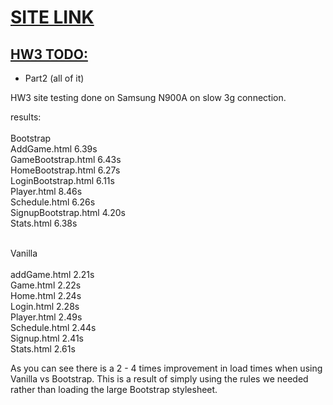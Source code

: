 # [SITE LINK](https://teamtracker-df799.firebaseapp.com)

## [HW3 TODO:](http://classes.pint.com/cse134b/homework/hw2.html)
- Part2 (all of it)

HW3 site testing done on Samsung N900A on slow 3g connection.

results:<br><br>
Bootstrap<br>
AddGame.html			    6.39s<br>
GameBootstrap.html	  6.43s<br>
HomeBootstrap.html	  6.27s<br>
LoginBootstrap.html	  6.11s<br>
Player.html			      8.46s<br>
Schedule.html			    6.26s<br>
SignupBootstrap.html	4.20s<br>
Stats.html			      6.38s<br><br>

Vanilla<br>				
addGame.html			2.21s<br>
Game.html			    2.22s<br>
Home.html			    2.24s<br>
Login.html			  2.28s<br>
Player.html			  2.49s<br>
Schedule.html			2.44s<br>
Signup.html			  2.41s<br>
Stats.html			  2.61s<br>

As you can see there is a 2 - 4 times improvement in load times when using Vanilla vs Bootstrap. This is a result of simply using the rules we needed rather than loading the large Bootstrap stylesheet.
